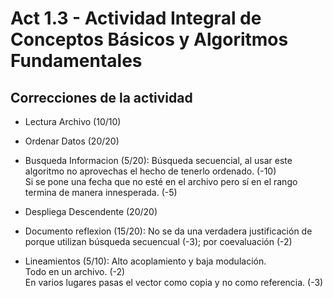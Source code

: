 # Act 1.3 - Actividad Integral de Conceptos Básicos y Algoritmos Fundamentales
## Correcciones de la actividad

- Lectura Archivo (10/10)  

- Ordenar Datos (20/20)  

- Busqueda Informacion (5/20): Búsqueda secuencial, al usar este algoritmo no aprovechas el hecho de tenerlo ordenado. (-10)  
Si se pone una fecha que no esté en el archivo pero sí en el rango termina de manera innesperada. (-5)  

- Despliega Descendente (20/20)  

- Documento reflexion (15/20): No se da una verdadera justificación de porque utilizan búsqueda secuencual (-3);  por coevaluación (-2)  

- Lineamientos (5/10): Alto acoplamiento y baja modulación.  
Todo en un archivo. (-2)  
En varios lugares pasas el vector como copia y no como referencia. (-3)
